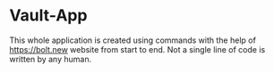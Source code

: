 # Vault-App
This whole application is created using commands with the help of https://bolt.new website from start to end.
Not a single line of code is written by any human.
